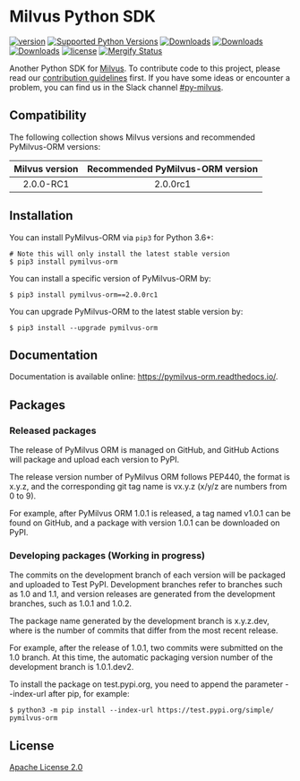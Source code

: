 
# Milvus Python SDK

[![version](https://img.shields.io/pypi/v/pymilvus-orm.svg?color=blue)](https://pypi.org/project/pymilvus-orm/)
[![Supported Python Versions](https://img.shields.io/pypi/pyversions/pymilvus-orm?logo=python&logoColor=blue)](https://pypi.org/project/pymilvus-orm/)
[![Downloads](https://pepy.tech/badge/pymilvus-orm)](https://pepy.tech/project/pymilvus-orm)
[![Downloads](https://pepy.tech/badge/pymilvus-orm/month)](https://pepy.tech/project/pymilvus-orm/month)
[![Downloads](https://pepy.tech/badge/pymilvus-orm/week)](https://pepy.tech/project/pymilvus-orm/week)
[![license](https://img.shields.io/hexpm/l/plug.svg?color=green)](https://github.com/milvus-io/pymilvus-orm/blob/master/LICENSE)
[![Mergify Status][mergify-status]][mergify]

[mergify]: https://mergify.io
[mergify-status]: https://img.shields.io/endpoint.svg?url=https://gh.mergify.io/badges/milvus-io/pymilvus-orm&style=plastic

Another Python SDK for [Milvus](https://github.com/milvus-io/milvus). To contribute code to this project, please read our [contribution guidelines](https://github.com/milvus-io/milvus/blob/master/CONTRIBUTING.md) first. If you have some ideas or encounter a problem, you can find us in the Slack channel [#py-milvus](https://milvusio.slack.com/archives/C024XTWMT4L).


## Compatibility
The following collection shows Milvus versions and recommended PyMilvus-ORM versions:

|Milvus version| Recommended PyMilvus-ORM version |
|:-----:|:-----:|
| 2.0.0-RC1 | 2.0.0rc1 |


## Installation

You can install PyMilvus-ORM via `pip3` for Python 3.6+:

```shell
# Note this will only install the latest stable version
$ pip3 install pymilvus-orm
```

You can install a specific version of PyMilvus-ORM by:

```shell
$ pip3 install pymilvus-orm==2.0.0rc1
```

You can upgrade PyMilvus-ORM to the latest stable version by:

```shell
$ pip3 install --upgrade pymilvus-orm
```


## Documentation

Documentation is available online: https://pymilvus-orm.readthedocs.io/.


## Packages

### Released packages

The release of PyMilvus ORM is managed on GitHub, and GitHub Actions will package and upload each version to PyPI.

The release version number of PyMilvus ORM follows PEP440, the format is x.y.z, and the corresponding git tag name is vx.y.z (x/y/z are numbers from 0 to 9).

For example, after PyMilvus ORM 1.0.1 is released, a tag named v1.0.1 can be found on GitHub, and a package with version 1.0.1 can be downloaded on PyPI.

### Developing packages (Working in progress)

The commits on the development branch of each version will be packaged and uploaded to Test PyPI. Development branches refer to branches such as 1.0 and 1.1, and version releases are generated from the development branches, such as 1.0.1 and 1.0.2.

The package name generated by the development branch is x.y.z.dev<dist>, where <dist> is the number of commits that differ from the most recent release.

For example, after the release of 1.0.1, two commits were submitted on the 1.0 branch. At this time, the automatic packaging version number of the development branch is 1.0.1.dev2.

To install the package on test.pypi.org, you need to append the parameter --index-url after pip, for example:
```shell
$ python3 -m pip install --index-url https://test.pypi.org/simple/ pymilvus-orm
```


## License
[Apache License 2.0](LICENSE)
